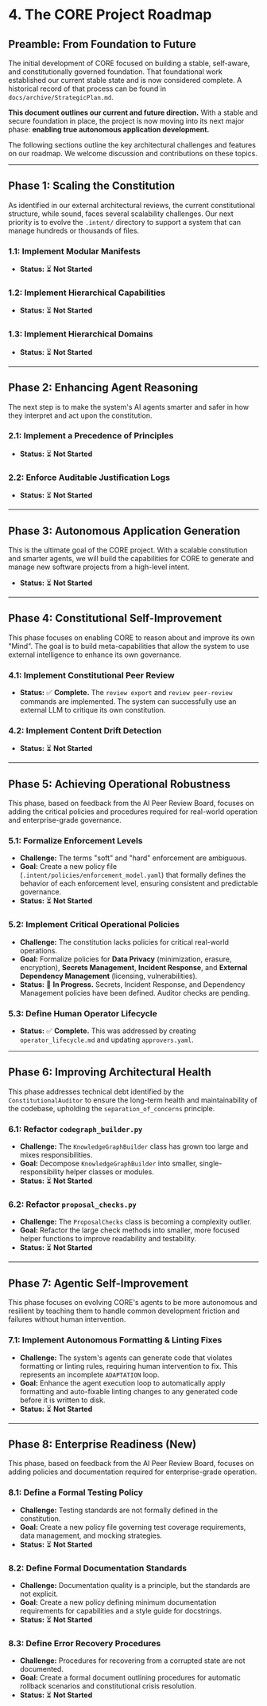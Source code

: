 # 4. The CORE Project Roadmap

## Preamble: From Foundation to Future

The initial development of CORE focused on building a stable, self-aware, and constitutionally governed foundation. That foundational work established our current stable state and is now considered complete. A historical record of that process can be found in `docs/archive/StrategicPlan.md`.

**This document outlines our current and future direction.** With a stable and secure foundation in place, the project is now moving into its next major phase: **enabling true autonomous application development.**

The following sections outline the key architectural challenges and features on our roadmap. We welcome discussion and contributions on these topics.

---

## Phase 1: Scaling the Constitution

As identified in our external architectural reviews, the current constitutional structure, while sound, faces several scalability challenges. Our next priority is to evolve the `.intent/` directory to support a system that can manage hundreds or thousands of files.

### 1.1: Implement Modular Manifests
-   **Status:** ⏳ **Not Started**

### 1.2: Implement Hierarchical Capabilities
-   **Status:** ⏳ **Not Started**

### 1.3: Implement Hierarchical Domains
-   **Status:** ⏳ **Not Started**

---

## Phase 2: Enhancing Agent Reasoning

The next step is to make the system's AI agents smarter and safer in how they interpret and act upon the constitution.

### 2.1: Implement a Precedence of Principles
-   **Status:** ⏳ **Not Started**

### 2.2: Enforce Auditable Justification Logs
-   **Status:** ⏳ **Not Started**

---

## Phase 3: Autonomous Application Generation

This is the ultimate goal of the CORE project. With a scalable constitution and smarter agents, we will build the capabilities for CORE to generate and manage new software projects from a high-level intent.
-   **Status:** ⏳ **Not Started**

---

## Phase 4: Constitutional Self-Improvement

This phase focuses on enabling CORE to reason about and improve its own "Mind". The goal is to build meta-capabilities that allow the system to use external intelligence to enhance its own governance.

### 4.1: Implement Constitutional Peer Review
-   **Status:** ✅ **Complete.** The `review export` and `review peer-review` commands are implemented. The system can successfully use an external LLM to critique its own constitution.

### 4.2: Implement Content Drift Detection
-   **Status:** ⏳ **Not Started**

---

## Phase 5: Achieving Operational Robustness

This phase, based on feedback from the AI Peer Review Board, focuses on adding the critical policies and procedures required for real-world operation and enterprise-grade governance.

### 5.1: Formalize Enforcement Levels
-   **Challenge:** The terms "soft" and "hard" enforcement are ambiguous.
-   **Goal:** Create a new policy file (`.intent/policies/enforcement_model.yaml`) that formally defines the behavior of each enforcement level, ensuring consistent and predictable governance.
-   **Status:** ⏳ **Not Started**

### 5.2: Implement Critical Operational Policies
-   **Challenge:** The constitution lacks policies for critical real-world operations.
-   **Goal:** Formalize policies for **Data Privacy** (minimization, erasure, encryption), **Secrets Management**, **Incident Response**, and **External Dependency Management** (licensing, vulnerabilities).
-   **Status:** 🚧 **In Progress.** Secrets, Incident Response, and Dependency Management policies have been defined. Auditor checks are pending.

### 5.3: Define Human Operator Lifecycle
-   **Status:** ✅ **Complete.** This was addressed by creating `operator_lifecycle.md` and updating `approvers.yaml`.

---

## Phase 6: Improving Architectural Health

This phase addresses technical debt identified by the `ConstitutionalAuditor` to ensure the long-term health and maintainability of the codebase, upholding the `separation_of_concerns` principle.

### 6.1: Refactor `codegraph_builder.py`
-   **Challenge:** The `KnowledgeGraphBuilder` class has grown too large and mixes responsibilities.
-   **Goal:** Decompose `KnowledgeGraphBuilder` into smaller, single-responsibility helper classes or modules.
-   **Status:** ⏳ **Not Started**

### 6.2: Refactor `proposal_checks.py`
-   **Challenge:** The `ProposalChecks` class is becoming a complexity outlier.
-   **Goal:** Refactor the large check methods into smaller, more focused helper functions to improve readability and testability.
-   **Status:** ⏳ **Not Started**

---

## Phase 7: Agentic Self-Improvement

This phase focuses on evolving CORE's agents to be more autonomous and resilient by teaching them to handle common development friction and failures without human intervention.

### 7.1: Implement Autonomous Formatting & Linting Fixes
-   **Challenge:** The system's agents can generate code that violates formatting or linting rules, requiring human intervention to fix. This represents an incomplete `ADAPTATION` loop.
-   **Goal:** Enhance the agent execution loop to automatically apply formatting and auto-fixable linting changes to any generated code before it is written to disk.
-   **Status:** ⏳ **Not Started**

---

## Phase 8: Enterprise Readiness (New)

This phase, based on feedback from the AI Peer Review Board, focuses on adding policies and documentation required for enterprise-grade operation.

### 8.1: Define a Formal Testing Policy
-   **Challenge:** Testing standards are not formally defined in the constitution.
-   **Goal:** Create a new policy file governing test coverage requirements, data management, and mocking strategies.
-   **Status:** ⏳ **Not Started**

### 8.2: Define Formal Documentation Standards
-   **Challenge:** Documentation quality is a principle, but the standards are not explicit.
-   **Goal:** Create a new policy defining minimum documentation requirements for capabilities and a style guide for docstrings.
-   **Status:** ⏳ **Not Started**

### 8.3: Define Error Recovery Procedures
-   **Challenge:** Procedures for recovering from a corrupted state are not documented.
-   **Goal:** Create a formal document outlining procedures for automatic rollback scenarios and constitutional crisis resolution.
-   **Status:** ⏳ **Not Started**